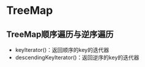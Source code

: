 # TreeMap

## TreeMap顺序遍历与逆序遍历

- keyIterator()：返回顺序的key的迭代器
- descendingKeyIterator()：返回逆序的key的迭代器


